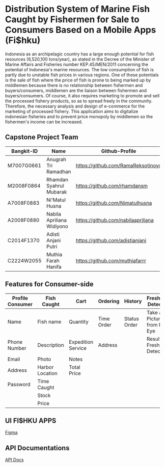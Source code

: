 # Distribution System of Marine Fish Caught by Fishermen for Sale to Consumers Based on a Mobile Apps (Fi$hku)

Indonesia as an archipelagic country has a large enough potential for fish resources (6,520,100 tons/year),
as stated in the Decree of the Minister of Marine Affairs and Fisheries number KEP.45/MEN/2011 concerning the potential of Indonesia's marine resources. 
The low consumption of fish is partly due to unstable fish prices in various regions. One of these potentials is the sale of fish where the price of fish 
is prone to being marked up by middlemen because there is no relationship between fishermen and buyers/consumers, middlemen are the liaison between fishermen 
and buyers/consumers. Of course, it also requires marketing to promote and sell the processed fishery products, so as to spread freely in the community. 
Therefore, the necessary analysis and design of e-commerce for the marketing of processed fishery. This application aims to digitalize indonesian fisheries 
and to prevent price monopoly by middlemen so the fishermen's income can be increased.

## Capstone Project Team 

| Bangkit-ID | Name | Github-Profile |
| ------ | ------ | ------ | 
| M7007G0661 | Anugrah Tri Ramadhan | https://github.com/RamaReksotinoyo |
| M2008F0864 | Rhamdan Syahrul Mubarak | https://github.com/rhamdansm |
| A7008F0883 | Ni'Matul Husna | https://github.com/Nimatulhusna |
| A2008F0880 | Nabila Apriliana Widiyono | https://github.com/nabilaapriliana |
| C2014F1370 | Adisti Anjani Putri | https://github.com/adistianjani |
| C2224W2055 | Muthia Farah Hanifa |  https://github.com/muthiafarrr |

## Features for Consumer-side

| Profile Consumer | Fish Caught | Cart | Ordering | History | Freshness Detection |
| ------ | ------ | ------ | ----- | ----- | ----- |
| Name | Fish name | Quantity | Time Order | Status Order | Take a Picture from Fish Eye |
| Phone Number | Description  | Expedition Service | Address |  | Result of Freshness Detection |
| Email | Photo | Notes |  |  | |
| Address | Harbor Location | Total Price |  |  | |
| Password | Time Caught |  |  |  | |
|  | Stock |  |  |  | |
|  | Price |  |  |  | |

## UI FI$HKU APPS

[Figma](https://www.figma.com/file/zw1PcImhnitHGJJzz3kz1u/FI%24HKU-APP?node-id=0%3A1)

## API Documentations

[API Docs](https://docs.google.com/spreadsheets/d/1omsQ0-AptgsEa4gTAkWx9a4gFRtGzfAZEsuSfxWwBIU)
